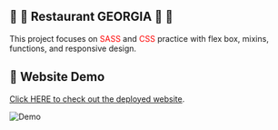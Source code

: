 ## :spaghetti: :fork_and_knife: Restaurant GEORGIA :fork_and_knife: :spaghetti:

This project focuses on <span style="color:red">SASS</span> and <span style="color:red">CSS</span> practice with flex box, mixins, functions, and responsive design.

## :wine_glass: Website Demo

[Click HERE to check out the deployed website](https://georgia-restaurant.netlify.app/). </br>

![Demo](./images/demo.gif)
